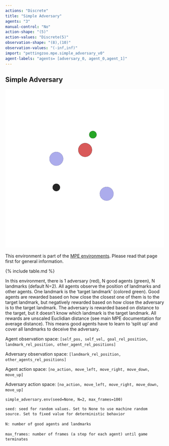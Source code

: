 ```yaml
---
actions: "Discrete"
title: "Simple Adversary"
agents: "3"
manual-control: "No"
action-shape: "(5)"
action-values: "Discrete(5)"
observation-shape: "(8),(10)"
observation-values: "(-inf,inf)"
import: "pettingzoo.mpe.simple_adversary_v0"
agent-labels: "agents= [adversary_0, agent_0,agent_1]"
---
```


## Simple Adversary

<div class="floatright" markdown="1">

![](mpe_simple_adversary.gif)

This environment is part of the [MPE environments](../mpe). Please read that page first for general information.

{% include table.md %}

</div>



In this environment, there is 1 adversary (red), N good agents (green), N landmarks (default N=2). All agents observe the position of landmarks and other agents. One landmark is the ‘target landmark’ (colored green). Good agents are rewarded based on how close the closest one of them is to the target landmark, but negatively rewarded based on how close the adversary is to the target landmark. The adversary is rewarded based on distance to the target, but it doesn’t know which landmark is the target landmark. All rewards are unscaled Euclidian distance (see main MPE documentation for average distance). This means good agents have to learn to ‘split up’ and cover all landmarks to deceive the adversary.

Agent observation space: `[self_pos, self_vel, goal_rel_position, landmark_rel_position, other_agent_rel_positions]`

Adversary observation space: `[landmark_rel_position, other_agents_rel_positions]`

Agent action space: `[no_action, move_left, move_right, move_down, move_up]`

Adversary action space: `[no_action, move_left, move_right, move_down, move_up]`

```
simple_adversary.env(seed=None, N=2, max_frames=100)
```

```
seed: seed for random values. Set to None to use machine random source. Set to fixed value for deterministic behavior

N: number of good agents and landmarks

max_frames: number of frames (a step for each agent) until game terminates
```
